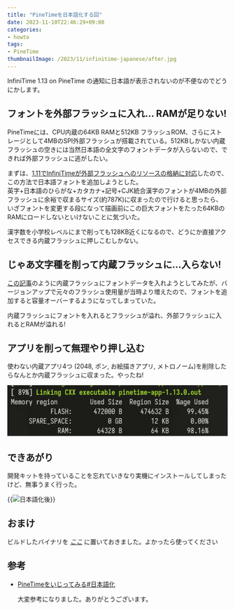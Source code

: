 ```yaml
---
title: "PineTimeを日本語化する回"
date: 2023-11-10T22:46:29+09:00
categories:
- howto
tags:
- PineTime
thumbnailImage: /2023/11/infinitime-japanese/after.jpg
---
```


InfiniTime 1.13 on PineTime の通知に日本語が表示されないのが不便なのでどうにかします。

## フォントを外部フラッシュに入れ… RAMが足りない!
PineTimeには、CPU内蔵の64KB RAMと512KB フラッシュROM、さらにストレージとして4MBのSPI外部フラッシュが搭載されている。512KBしかない内蔵フラッシュの空きには当然日本語の全文字のフォントデータが入らないので、できれば外部フラッシュに逃がしたい。

<!--more-->

まずは、[1.11でInfiniTimeが外部フラッシュへのリソースの格納に対応](https://github.com/InfiniTimeOrg/InfiniTime/blob/1.13.0/doc/ExternalResources.md)したので、この方法で日本語フォントを追加しようとした。  
英字+日本語のひらがな+カタカナ+記号+CJK統合漢字のフォントが4MBの外部フラッシュに余裕で収まるサイズ(約787K)に収まったので行けると思ったら、いざフォントを変更する段になって描画前にこの巨大フォントをたった64KBのRAMにロードしないといけないことに気づいた。

漢字数を小学校レベルにまで削っても128KB近くになるので、どうにか直接アクセスできる内蔵フラッシュに押しこむしかない。

## じゃあ文字種を削って内蔵フラッシュに…入らない!
[この記事](https://qiita.com/skyfish20ch/items/e5437221447b4307d299#%E6%97%A5%E6%9C%AC%E8%AA%9E%E5%8C%96)のように内蔵フラッシュにフォントデータを入れようとしてみたが、バージョンアップで元々のフラッシュ使用量が当時より増えたので、フォントを追加すると容量オーバーするようになってしまっていた。

内蔵フラッシュにフォントを入れるとフラッシュが溢れ、外部フラッシュに入れるとRAMが溢れる!

## アプリを削って無理やり押し込む
使わない内蔵アプリ4つ (2048, ポン, お絵描きアプリ, メトロノーム)を削除したらなんとか内蔵フラッシュに収まった。やったね!

![内蔵フラッシュの容量がギリギリの図](flash.png)

## できあがり
開発キットを持っていることを忘れていきなり実機にインストールしてしまったけど、無事うまく行った。

{{<image classes="center fancybox nocaption" src="after.jpg" title="日本語化後" thumbnail-width="400px">}}

## おまけ
ビルドしたバイナリを *[ここ](https://github.com/ngkz/InfiniTime-Japanese/releases)* に置いておきました。よかったら使ってください

## 参考
 * [PineTimeをいじってみる#日本語化](https://qiita.com/skyfish20ch/items/e5437221447b4307d299#%E6%97%A5%E6%9C%AC%E8%AA%9E%E5%8C%96)

   大変参考になりました。ありがとうございます。
